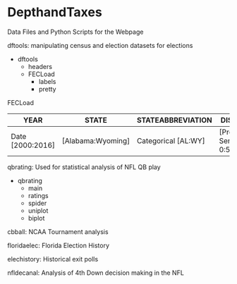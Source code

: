 # DepthandTaxes
Data Files and Python Scripts for the Webpage

dftools: manipulating census and election datasets for elections
- dftools
  - headers
  - FECLoad
    - labels
    - pretty

FECLoad

| YEAR | STATE | STATEABBREVIATION | DISTRICT | FECID | INCUMBENTINDICATOR | CANDIDATENAME | PARTY | PRIMARYVOTES | RUNOFFVOTES | GENERALVOTES | GERUNOFFELECTIONVOTES | GENERALELECTIONDATE | PRIMARYDATE |
| --- | --- | --- | --- | --- | --- | --- | --- | --- | --- | --- | --- | --- | --- |
| Date [2000:2016] | [Alabama:Wyoming]  | Categorical [AL:WY] |  [President, Senator, 0:52] | Categorical | Binary | Categorical | Categorical | INT | INT | INT | INT | Date | Date

qbrating: Used for statistical analysis of NFL QB play
- qbrating
  - main
  - ratings
  - spider
  - uniplot
  - biplot

cbball: NCAA Tournament analysis

floridaelec: Florida Election History

elechistory: Historical exit polls

nfldecanal: Analysis of 4th Down decision making in the NFL
